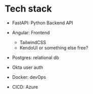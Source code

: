 # Tech stack

- FastAPI: Python Backend API
- Angular: Frontend
  - TailwindCSS
  - KendoUI or something else free?

- Postgres: relational db
- Okta user auth
- Docker: devOps
- CICD: Azure